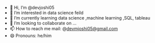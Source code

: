 - 👋 Hi, I’m @devjoshi05
- 👀 I’m interested in data science feild
- 🌱 I’m currently learning data science ,machine learning ,SQL, tableau 
- 💞️ I’m looking to collaborate on ...
- 📫 How to reach me mail: @devmjoshi05@gmail.com 
- 😄 Pronouns: he/him

<!---
devjoshi05/devjoshi05 is a ✨ special ✨ repository because its `README.md` (this file) appears on your GitHub profile.
You can click the Preview link to take a look at your changes.
--->
